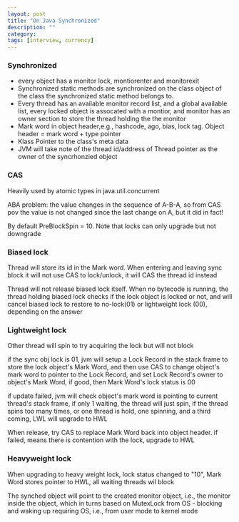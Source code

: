 ```yaml
---
layout: post
title: "On Java Synchronized"
description: ""
category: 
tags: [interview, currency]
---
```


### Synchronized

* every object has a monitor lock, montiorenter and monitorexit
* Synchronized static methods are synchronized on the class object of the class the synchronized static method belongs to. 
* Every thread has an available monitor record list, and a global available list, every locked object is assocated with a montior, and monitor has an owner section to store the thread holding the the monitor
* Mark word in object header,e.g., hashcode, ago, bias, lock tag. Object header = mark word + type pointer
* Klass Pointer to the class's meta data
* JVM will take note of the thread id/address of Thread pointer  as the owner of the syncrhonzied object


### CAS

Heavily used by atomic types in java.util.concurrent

ABA problem: the value changes in the sequence of A-B-A, so from CAS pov the value is not changed since the last change on A, but it did in fact!

By default PreBlockSpin = 10. Note that locks can only upgrade but not downgrade

### Biased lock

Thread will store its id in the Mark word. When entering and leaving sync block it will not use CAS to lock/unlock, it will CAS the thread id instead

Thread will not release biased lock itself. When no bytecode is running, the thread holding biased lock checks if the lock object is locked or not, and will cancel biased lock to restore to no-lock(01) or lightweight lock (00), depending on the answer

### Lightweight lock
Other thread will spin to try acquiring the lock but will not block

if the sync obj lock is 01, jvm will setup a Lock Record in the stack frame to store the lock object's Mark Word, and then use CAS to change object's mark word to pointer to the Lock Record, and set Lock Record's owner to object's Mark Word, if good, then Mark Word's lock status is 00

if update failed, jvm will check object's mark word is pointing to current thread's stack frame, if only 1 waiting, the thread will just spin, if the thread spins too many times, or one thread is hold, one spinning, and a third coming, LWL will upgrade to HWL

When release, try CAS to replace Mark Word back into object header. if failed, means there is contention with the lock, upgrade to HWL

### Heavyweight lock
When upgrading to heavy weight lock, lock status changed to "10", Mark Word stores pointer to HWL, all waiting threads wil block

The synched object will point to the created monitor object, i.e., the monitor inside the object, which in turns based on MutexLock from OS - blocking and waking up requiring OS, i.e., from user mode to kernel mode
